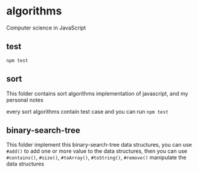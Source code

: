 # algorithms
Computer science in JavaScript

## test
```
npm test
```

## sort
This folder contains sort algorithms implementation of javascript, and my personal notes

every sort algorithms contain test case and you can run `npm test` 

## binary-search-tree
This folder implement this binary-search-tree data structures, you can use `#add()` to add one or more value to the data structures, then you can use `#contains()`, `#size()`, `#toArray()`, `#toString()`, `#remove()` manipulate the data structures